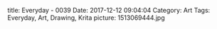 title: Everyday - 0039
Date: 2017-12-12 09:04:04
Category: Art
Tags: Everyday, Art, Drawing, Krita
picture: 1513069444.jpg
